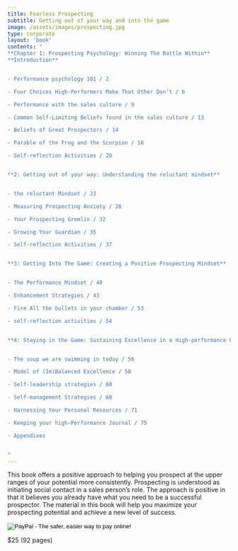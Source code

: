 ```yaml
---
title: Fearless Prospecting
subtitle: Getting out of your way and into the game
image: /assets/images/prospecting.jpg
type: corporate
layout: 'book'
contents: "
**Chapter 1: Prospecting Psychology: Winning The Battle Within**
**Introduction**


- Performance psychology 101 / 2

- Four Choices High-Performers Make That Other Don’t / 6

- Performance with the sales culture / 9

- Common Self-Limiting Beliefs found in the sales culture / 13

- Beliefs of Great Prospectors / 14

- Parable of the Frog and the Scorpion / 18

- Self-reflection Activities / 20


**2: Getting out of your way: Understanding the reluctant mindset**


- the reluctant Mindset / 23

- Measuring Prospecting Anxiety / 28

- Your Prospecting Gremlin / 32

- Growing Your Guardian / 35

- Self-reflection Activities / 37


**3: Getting Into The Game: Creating a Positive Prospecting Mindset**


- The Performance Mindset / 40

- Enhancement Strategies / 43

- Fire All the bullets in your chamber / 53

- self-reflection activities / 54


**4: Staying in the Game: Sustaining Excellence in a High-performance Culture**


- The soup we are swimming in today / 56

- Model of (Im)Balanced Excellence / 58

- Self-leadership strategies / 60

- Self-management Strategies / 68

- Harnessing Your Personal Resources / 71

- Keeping your high-Performance Journal / 75

- Appendixes


"
---
```


This book offers a positive approach to helping you prospect at the upper ranges of your potential more consistently. Prospecting is understood as initiating social contact in a sales person’s role. The approach is positive in that it believes you already have what you need to be a successful prospector. The material in this book will help you maximize your prospecting potential and achieve a new level of success.


<form action="https://www.paypal.com/cgi-bin/webscr" method="post" target="_top">
  <input type="hidden" name="cmd" value="_s-xclick">
  <input type="hidden" name="hosted_button_id" value="E5DU93TJFR6JL">
  <input type="image" src="https://www.paypalobjects.com/en_US/i/btn/btn_buynow_LG.gif" border="0" name="submit" alt="PayPal - The safer, easier way to pay online!">
  <img alt="" border="0" src="https://www.paypalobjects.com/en_US/i/scr/pixel.gif" width="1" height="1">
</form>
<div class="book-price item-supheading">$25 (92 pages)</div>
